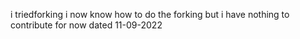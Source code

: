 
i triedforking 
i now know how to do the forking 
but i have nothing to contribute for now dated 11-09-2022
